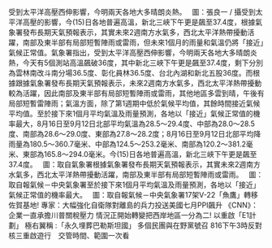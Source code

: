 受到太平洋高壓西伸影響，今明兩天各地大多晴朗炎熱。   圖：張良一 / 攝受到太平洋高壓的影響，今(15)日各地普遍高溫，新北三峽下午更是飆至37.4度，根據氣象署發布長期天氣預報表示，其實未來2週南方水氣多，西北太平洋熱帶擾動活躍，南部及東半部有局部短暫陣雨或雷雨，但未來1個月的雨量和氣溫仍將「接近」氣候正常值。氣象署指出，受到太平洋高壓西伸影響，今明兩天各地大多晴朗炎熱，今天有5個測站高溫飆破36度，其中新北三峽下午更是飆至37.4度，剩下分別為雲林南改斗南分場36.5度、彰化員林36.5度、台北內湖和新北五股36度。而根據跟據氣象署發布長期天氣預報表示，未來2週南方水氣多，西北太平洋熱帶擾動較為活躍，因此南部及東半部有局部短暫陣雨或雷雨，其他地區多雲到晴，午後有局部短暫雷陣雨；氣溫方面，除了第1週期中低於氣候平均值，其餘時間接近氣候平均值。至於接下來1個月平均氣溫及雨量預測，各地以「接近」氣候正常值的機率最大，8月16日至9月12日北部平均氣溫為28.5～29.4度、中部為28.0～28.5度、南部為28.6～29.0度、東部為27.8～28.2度；8月16日至9月12日北部平均降雨量為180.5～360.7毫米、中部為124.5～253.2毫米、南部為120.2～381.2毫米、東部為165.8～294.0毫米。今(15)日各地普遍高溫，新北三峽下午更是飆至37.4度。   圖：取自氣象署根據氣象署發布長期天氣預報表示，其實未來2週南方水氣多，西北太平洋熱帶擾動活躍，南部及東半部有局部短暫陣雨或雷雨。   圖：取自報氣候－中央氣象署至於接下來1個月平均氣溫及雨量預測，各地以「接近」氣候正常值的機率最大。   圖：取自報氣候－中央氣象署17架V-22「魚鷹」轉移佐賀基地! 專家：大幅強化自衛隊對離島的兵力投送美國七月PPI飆升 《CNN》：企業一直承擔川普關稅壓力 情況正開始轉變把西岸地區一分為二! 以重啟「E1計劃」 極右翼稱 :「永久埋葬巴勒斯坦國」 多個民團與在野黨號召   816下午3時反對核三重啟遊行　交管時間、範圍一次看